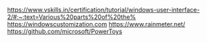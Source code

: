 https://www.vskills.in/certification/tutorial/windows-user-interface-2/#:~:text=Various%20parts%20of%20the%
https://windowscustomization.com
https://www.rainmeter.net/
https://github.com/microsoft/PowerToys
